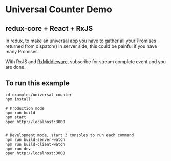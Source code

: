 Universal Counter Demo
======================

## redux-core + React + RxJS

In redux, to make an universal app you have to gather all your Promises returned from dispatch() in server side, this could be painful if you have many Promises.

With RxJS and [RxMiddleware](https://github.com/jas-chen/rx-redux/#best-practice-to-make-your-app-all-the-way-reactive), subscribe for stream complete event and you are done.

## To run this example

```
cd examples/universal-counter
npm install

# Production mode
npm run build
npm start
open http://localhost:3000


# Development mode, start 3 consoles to run each command
npm run build-server-watch
npm run build-client-watch
npm run dev
open http://localhost:3000
```


